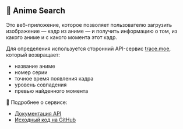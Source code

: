 ## 🎌 Anime Search

Это веб-приложение, которое позволяет пользователю загрузить изображение — кадр из аниме — и получить информацию о том, из какого аниме и с какого момента этот кадр.

Для определения используется сторонний API-сервис [trace.moe](https://soruly.github.io/trace.moe-api), который возвращает:

- название аниме  
- номер серии  
- точное время появления кадра  
- уровень совпадения  
- превью найденного момента  

🔗 Подробнее о сервисе:  
- [Документация API](https://soruly.github.io/trace.moe-api/#/docs)  
- [Исходный код на GitHub](https://github.com/soruly/trace.moe-api)
